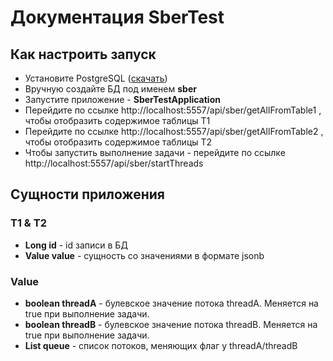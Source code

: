 # Документация SberTest
## Как настроить запуск
- Установите PostgreSQL ([скачать](https://www.postgresql.org/download/))
- Вручную создайте БД под именем **sber**
- Запустите приложение - **SberTestApplication**
- Перейдите по ссылке http://localhost:5557/api/sber/getAllFromTable1 , чтобы отобразить содержимое таблицы T1
- Перейдите по ссылке http://localhost:5557/api/sber/getAllFromTable2 , чтобы отобразить содержимое таблицы T2
- Чтобы запустить выполнение задачи - перейдите по ссылке http://localhost:5557/api/sber/startThreads

## Сущности приложения

### T1 & T2
- **Long id** - id записи в БД
- **Value value** - сущность со значениями в формате jsonb

### Value
- **boolean threadA** - булевское значение потока threadA. Меняется на true при выполнение задачи.
- **boolean threadB** - булевское значение потока threadB. Меняется на true при выполнение задачи.
- **List<String> queue** - список потоков, меняющих флаг у threadA/threadB
 